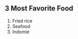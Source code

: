 <html>
<body>

<h2>3 Most Favorite Food</h2>

<ol>
  <li>Fried rice</li>
  <li>Seafood</li>
  <li>Indomie</li>
</ol> 

</body>
</html>
